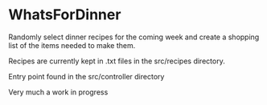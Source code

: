 # WhatsForDinner

Randomly select dinner recipes for the coming week and create a shopping list of the items needed to make them.

Recipes are currently kept in .txt files in the src/recipes directory.

Entry point found in the src/controller directory

Very much a work in progress
